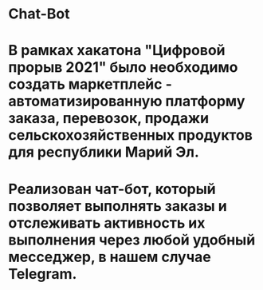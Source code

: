 # Chat-Bot
# В рамках хакатона "Цифровой прорыв 2021" было необходимо создать маркетплейс - автоматизированную платформу заказа, перевозок, продажи сельскохозяйственных продуктов для республики Марий Эл.
# Реализован чат-бот, который позволяет выполнять заказы и отслеживать активность их выполнения через любой удобный месседжер, в нашем случае Telegram.
